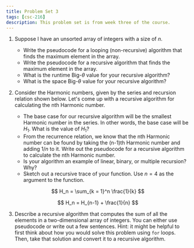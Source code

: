 ```yaml
---
title: Problem Set 3
tags: [csc-216]
description: This problem set is from week three of the course.
---
```


1. Suppose I have an unsorted array of integers with a size of $n$.

    * Write the pseudocode for a looping (non-recursive) algorithm that finds the maximum element in the array.
    * Write the pseudocode for a recursive algorithm that finds the maximum element in the array.
    * What is the runtime Big-$\theta$ value for your recursive algorithm?
    * What is the space Big-$\theta$ value for your recursive algorithm?

2. Consider the Harmonic numbers, given by the series and recursion relation shown below. Let's come up with a recursive algorithm for calculating the nth Harmonic number.

    * The base case for our recursive algorithm will be the smallest Harmonic number in the series. In other words, the base case will be $H_1$. What is the value of $H_1$?
    * From the recurrence relation, we know that the nth Harmonic number can be found by taking the (n-1)th Harmonic number and adding $1/n$ to it. Write out the pseudocode for a recursive algorithm to calculate the nth Harmonic number.
    * Is your algorithm an example of linear, binary, or multiple recursion? Why?
    * Sketch out a recursive trace of your function. Use $n = 4$ as the argument to the function.

$$
H_n = \sum_{k = 1}^n \frac{1}{k}
$$

$$
H_n = H_{n-1} + \frac{1}{n}
$$

3. Describe a recursive algorithm that computes the sum of all the elements in a two-dimensional array of integers. You can either use pseudocode or write out a few sentences. Hint: it might be helpful to first think about how you would solve this problem using `for` loops. Then, take that solution and convert it to a recursive algorithm.
